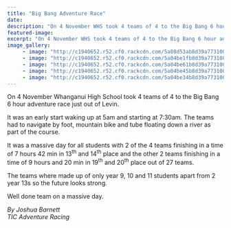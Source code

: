 ```yaml
---
title: "Big Bang Adventure Race"
date: 
description: "On 4 November WHS took 4 teams of 4 to the Big Bang 6 hour adventure race just out of Levin..."
featured-image: 
excerpt: "On 4 November WHS took 4 teams of 4 to the Big Bang 6 hour adventure race just out of Levin."
image_gallery:
	 - image: "http://c1940652.r52.cf0.rackcdn.com/5a08d53ab8d39a7731000b68/group-before-departing.jpg"
	 - image: "http://c1940652.r52.cf0.rackcdn.com/5a04be1fb8d39a773100093b/20171104_070439.jpg"
	 - image: "http://c1940652.r52.cf0.rackcdn.com/5a04be61b8d39a7731000942/20171104_070529.jpg"
	 - image: "http://c1940652.r52.cf0.rackcdn.com/5a04be45b8d39a773100093f/20171104_070513.jpg"
	 - image: "http://c1940652.r52.cf0.rackcdn.com/5a04be34b8d39a773100093d/20171104_070451.jpg"
---
```


<p>On 4&nbsp;November Whanganui High School took 4 teams of 4 to the Big Bang 6 hour adventure race just out of Levin.&nbsp;</p>
<p>It was an early start waking up at 5am and starting at 7:30am. The teams had to navigate by foot, mountain bike and tube floating down a river as part of the course.</p>
<p>It was a massive day for all students with 2 of the 4 teams finishing in a time of 7 hours 42 min in 13<sup>th</sup> and 14<sup>th</sup> place and the other 2 teams finishing in a time of 9 hours and 20 min in 19<sup>th</sup> and 20<sup>th</sup> place out of 27 teams.</p>
<p>The teams where made up of only year 9, 10 and 11 students apart from 2 year 13s so the future looks strong.&nbsp;</p>
<p>Well done team on a massive day.</p>
<p><em>By Joshua Barnett</em><br /><em>TIC Adventure Racing&nbsp;</em></p>

